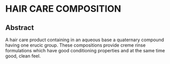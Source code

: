# HAIR CARE COMPOSITION

## Abstract
A hair care product containing in an aqueous base a quaternary compound having one erucic group. These compositions provide creme rinse formulations which have good conditioning properties and at the same time good, clean feel.